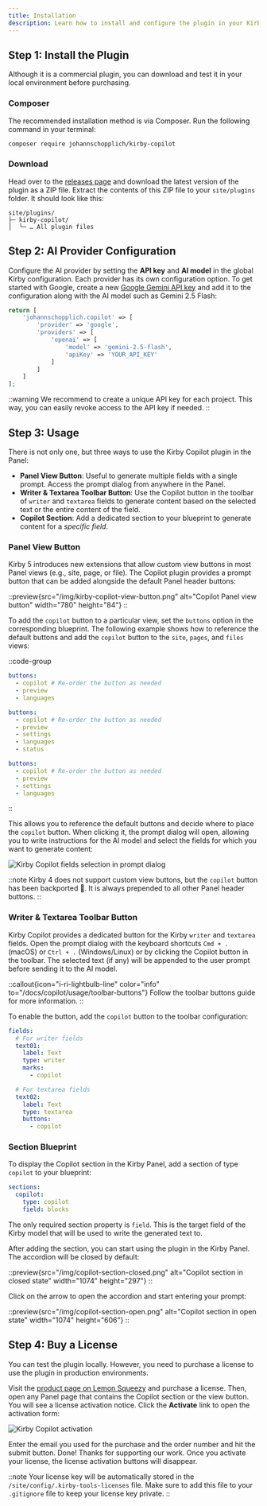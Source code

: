 ```yaml
---
title: Installation
description: Learn how to install and configure the plugin in your Kirby project.
---
```


## Step 1: Install the Plugin

Although it is a commercial plugin, you can download and test it in your local environment before purchasing.

### Composer

The recommended installation method is via Composer. Run the following command in your terminal:

```bash
composer require johannschopplich/kirby-copilot
```

### Download

Head over to the [releases page](https://github.com/kirby-tools/kirby-copilot/releases) and download the latest version of the plugin as a ZIP file. Extract the contents of this ZIP file to your `site/plugins` folder. It should look like this:

```
site/plugins/
├─ kirby-copilot/
│  └─ … All plugin files
```

## Step 2: AI Provider Configuration

Configure the AI provider by setting the **API key** and **AI model** in the global Kirby configuration. Each provider has its own configuration option. To get started with Google, create a new [Google Gemini API key](https://ai.google.dev/gemini-api) and add it to the configuration along with the AI model such as Gemini 2.5 Flash:

```php [config.php]
return [
    'johannschopplich.copilot' => [
        'provider' => 'google',
        'providers' => [
            'openai' => [
                'model' => 'gemini-2.5-flash',
                'apiKey' => 'YOUR_API_KEY'
            ]
        ]
    ]
];
```

::warning
We recommend to create a unique API key for each project. This way, you can easily revoke access to the API key if needed.
::

## Step 3: Usage

There is not only one, but three ways to use the Kirby Copilot plugin in the Panel:

- **Panel View Button**: Useful to generate multiple fields with a single prompt. Access the prompt dialog from anywhere in the Panel.
- **Writer & Textarea Toolbar Button**: Use the Copilot button in the toolbar of `writer` and `textarea` fields to generate content based on the selected text or the entire content of the field.
- **Copilot Section**: Add a dedicated section to your blueprint to generate content for a _specific field_.

### Panel View Button

Kirby 5 introduces new extensions that allow custom view buttons in most Panel views (e.g., site, page, or file). The Copilot plugin provides a prompt button that can be added alongside the default Panel header buttons:

::preview{src="/img/kirby-copilot-view-button.png" alt="Copilot Panel view button" width="780" height="84"}
::

To add the `copilot` button to a particular view, set the `buttons` option in the corresponding blueprint. The following example shows how to reference the default buttons and add the `copilot` button to the `site`, `pages`, and `files` views:

::code-group

```yaml [site.yml]
buttons:
  - copilot # Re-order the button as needed
  - preview
  - languages
```

```yaml [pages/default.yml]
buttons:
  - copilot # Re-order the button as needed
  - preview
  - settings
  - languages
  - status
```

```yaml [files/default.yml]
buttons:
  - copilot # Re-order the button as needed
  - preview
  - settings
  - languages
```

::

This allows you to reference the default buttons and decide where to place the `copilot` button. When clicking it, the prompt dialog will open, allowing you to write instructions for the AI model and select the fields for which you want to generate content:

![Kirby Copilot fields selection in prompt dialog](/img/kirby-copilot-fields-selection.png)

::note
Kirby 4 does not support custom view buttons, but the `copilot` button has been backported 🎉. It is always prepended to all other Panel header buttons.
::

### Writer & Textarea Toolbar Button

Kirby Copilot provides a dedicated button for the Kirby `writer` and `textarea` fields. Open the prompt dialog with the keyboard shortcuts `Cmd + .` (macOS) or `Ctrl + .` (Windows/Linux) or by clicking the Copilot button in the toolbar. The selected text (if any) will be appended to the user prompt before sending it to the AI model.

::callout{icon="i-ri-lightbulb-line" color="info" to="/docs/copilot/usage/toolbar-buttons"}
Follow the toolbar buttons guide for more information.
::

To enable the button, add the `copilot` button to the toolbar configuration:

```yaml [pages/default.yml]
fields:
  # For writer fields
  text01:
    label: Text
    type: writer
    marks:
      - copilot

  # For textarea fields
  text02:
    label: Text
    type: textarea
    buttons:
      - copilot
```

### Section Blueprint

To display the Copilot section in the Kirby Panel, add a section of type `copilot` to your blueprint:

```yaml [pages/default.yml]
sections:
  copilot:
    type: copilot
    field: blocks
```

The only required section property is `field`. This is the target field of the Kirby model that will be used to write the generated text to.

After adding the section, you can start using the plugin in the Kirby Panel. The accordion will be closed by default:

::preview{src="/img/copilot-section-closed.png" alt="Copilot section in closed state" width="1074" height="297"}
::

Click on the arrow to open the accordion and start entering your prompt:

::preview{src="/img/copilot-section-open.png" alt="Copilot section in open state" width="1074" height="606"}
::

## Step 4: Buy a License

You can test the plugin locally. However, you need to purchase a license to use the plugin in production environments.

Visit the [product page on Lemon Squeezy](https://byjohann.lemonsqueezy.com/buy/ce8a5fd2-8a01-4972-9a5d-e9dbbca17acf) and purchase a license. Then, open any Panel page that contains the Copilot section or the view button. You will see a license activation notice. Click the **Activate** link to open the activation form:

![Kirby Copilot activation](/img/kirby-copilot-activation.png)

Enter the email you used for the purchase and the order number and hit the submit button. Done! Thanks for supporting our work. Once you activate your license, the license activation buttons will disappear.

::note
Your license key will be automatically stored in the `/site/config/.kirby-tools-licenses` file. Make sure to add this file to your `.gitignore` file to keep your license key private.
::
